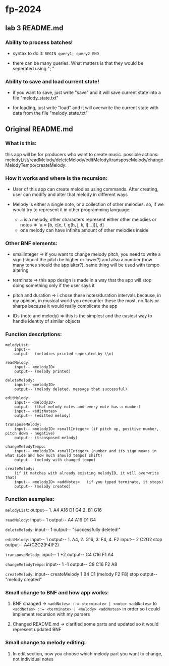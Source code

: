 # fp-2024


## lab 3 README.md

### Ability to process batches!

- syntax to do it: `BEGIN query1; query2 END`

- there can be many queries. What matters is that they would be seperated using "; "


### Ability to save and load current state!

- if you want to save, just write "save" and it will save current state into a file "melody_state.txt"

- for loading, just write "load" and it will overwrite the current state with data from the file "melody_state.txt"

## Original README.md

### What is this:

this app will be for producers who want to create music. possible actions:
melodyList/readMelody/deleteMelody/editMelody/transposeMelody/changeMelodyTempo/createMelody:


### How it works and where is the recursion:

- User of this app can create melodies using commands. After creating, user can modify and alter that melody in different ways

- Melody is either a single note, or a collection of other melodies. so, if we would try to represent it in other programming language:
    - `a` is a melody, other characters represent either other melodies or notes => `a = [b, c[e, f, g[h, j, k, l[...]]], d]
    - one melody can have infinite amount of other melodies inside

### Other BNF elements:

- smallInteger => if you want to change melody pitch, you need to write a sign (should the pitch be higher or lower?) and also a number (how many tones should the app alter?). same thing will be used with tempo altering

- terminate => this app design is made in a way that the app will stop doing something only if the user says it

- pitch and duration => i chose these notes/duration intervals because, in my opinion, in musical world you encounter these the most. no flats or sharps because it would really complicate the app

- IDs (note and melody) => this is the simplest and the easiest way to handle identity of similar objects

### Function descriptions:

```
melodyList:
    input-- 
    output-- (melodies printed seperated by \\n)

readMelody:
    input-- <melodyID>
    output-- (melody printed)

deleteMelody:
    input-- <melodyID>
    output-- (melody deleted. message that successful)

editMelody:
    input-- <melodyID>
    output-- (that melody notes and every note has a number)
    input-- <editNotes>
    output-- (editted melody)

transposeMelody:
    input-- <melodyID> <smallInteger> (if pitch up, positive number, pitch down - negative)
    output-- (transposed melody)

changeMelodyTempo:
    input-- <melodyID> <smallInteger> (number and its sign means in what side and how much should tempos shift)
    output-- (melody with changed tempo)

createMelody:
    (if it matches with already existing melodyID, it will overwrite that)
    input-- <melodyID> <addNotes>   (if you typed terminate, it stops) 
    output-- (melody created)
```

### Function examples:

`melodyList`:
    output-- 1. A4 A16 D1 G4
             2. B1 G16

`readMelody`: 
    input-- 1
    output-- A4 A16 D1 G4

`deleteMelody`:
    input-- 1
    output-- "successfully deleted!"

`editMelody`:
    input-- 1
    output-- 1. A4, 2. G16, 3. F4, 4. F2                            <!-- A4(G16(F4)F2) -->
    input-- 2 C2G2 stop
    output-- A4(C2G2(F4)F2)

`transposeMelody`:
    input-- 1 +2
    output-- C4 C16 F1 A4

`changeMelodyTempo`:
    input-- 1 -1
    output-- C8 C16 F2 A8

`createMelody`:
    input-- createMelody 1 B4 C1 (melody F2 F8) stop
    output-- "melody created"



### Small change to BNF and how app works:

1. BNF changed -> `<addNotes> ::= <terminate> | <note> <addNotes>` to `<addNotes> ::= <terminate> | <melody> <addNotes>`
    in order so i could implement recursion with my parsers

2. Changed README.md -> clarified some parts and updated so it would represent updated BNF


### Small change to melody editing:

1. In edit section, now you choose which melody part you want to change, not individual notes